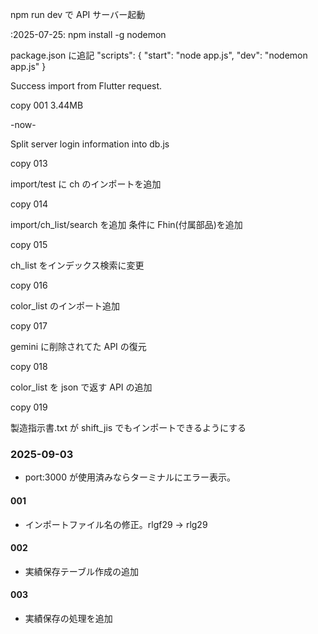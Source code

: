 npm run dev で API サーバー起動

:2025-07-25:
npm install -g nodemon

package.json に追記
"scripts": {
"start": "node app.js",
"dev": "nodemon app.js"
}

Success import from Flutter request.

copy 001 3.44MB

-now-

Split server login information into db.js

copy 013

import/test に ch のインポートを追加

copy 014

import/ch_list/search を追加
条件に Fhin(付属部品)を追加

copy 015

ch_list をインデックス検索に変更

copy 016

color_list のインポート追加

copy 017

gemini に削除されてた API の復元

copy 018

color_list を json で返す API の追加

copy 019

製造指示書.txt が shift_jis でもインポートできるようにする

### 2025-09-03

- port:3000 が使用済みならターミナルにエラー表示。

#### 001

- インポートファイル名の修正。rlgf29 -> rlg29

#### 002

- 実績保存テーブル作成の追加

#### 003

- 実績保存の処理を追加
